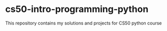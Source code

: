 # cs50-intro-programming-python
This repository contains my solutions and projects for CS50  python course
